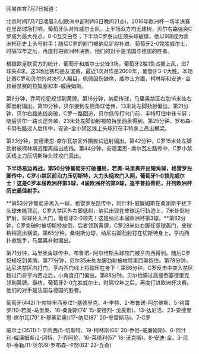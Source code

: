 网易体育7月7日报道：

北京时间7月7日凌晨3点(欧洲中部时间6日晚间21点)，2016年欧洲杯一场半决赛在里昂球场打响，葡萄牙队对阵威尔士队。上半场双方均无建树，贝尔右路强突C罗成为最大亮点，0-0互交白卷；下半场C罗泰山压顶头球破僵，他以9球成为欧洲杯历史上头号射手；随后C罗的射门被纳尼铲射补进，葡萄牙2-0完胜威尔士，时隔12年之后，再度打进欧洲杯决赛。他们的对手是法国与德国的胜者。

根据欧足联官方的统计，葡萄牙和威尔士交锋3场，葡萄牙2胜1负占据上风，进7球失4球。这3场比赛均是友谊赛，最近1次对阵是2000年，葡萄牙3-0大胜。本场比赛C罗和贝尔的对决引人瞩目，佩佩因伤缺席，威尔士方面，柯林斯和安迪-
金顶替禁赛的拉姆塞和本-威廉姆斯。

第8分钟，乔阿伦犯规领到黄牌。第16分钟，纳尼传球，马里奥禁区右肋16米处右脚低射偏出。第19分钟，贝尔接到左侧角球低传，13米处左脚劲射偏出。第21分钟，贝尔右路底线突破，C罗一路回追，贝尔低传打向门前，丰特盯住中锋卡努；随后贝尔一路长途奔袭，23米处左脚劲射被帕特里西奥得到。第25分钟，罗布森-
卡努右路过人后传中，安迪-金小禁区线上头球打在丰特身上高出横梁。

第33分钟，安德里恩-席尔瓦禁区外围尝试远射偏出。第42分钟，C罗15米处左脚劲射被柯林斯近距离挡出底线。第44分钟，安德里恩-
席尔瓦左路传中，C罗小禁区线上力压切斯特头球攻门高出。

**下半场易边再战，第50分钟葡萄牙打破僵局，若奥-马里奥开出短角球，格雷罗左脚传中，C罗小禁区前沿力压切斯特，大力头槌攻门入网，葡萄牙1-0领先威尔士！这是C罗本届欧洲杯第3球，4届欧洲杯的第9球，追平普拉蒂尼，并列欧洲杯历史最佳射手。**

**第53分钟葡萄牙再入一球，格雷罗左路传中，阿什利-威廉姆斯在桑谢斯干扰下头球未能顶远，C罗大禁区外右脚低射，纳尼出现在皮球运行轨迹上，7米处倒地铲射，将球补入大门，葡萄牙2-0领先！这是纳尼本届欧洲杯第3球。**第62分钟，C罗突破时被切斯特放倒，后者领到黄牌，C罗28米处右脚任意球轰门，皮球稍稍高出横梁。第65分钟，桑谢斯分球，纳尼右脚劲射打在切斯特身上，亨内西扑救脱手，马里奥补射偏出。

第71分钟，马里奥角球传中，布鲁诺-
阿尔维斯头球攻门被亨内西得到。随后C罗犯规吃到黄牌。第77分钟，贝尔35米处左脚劲射被帕特里西奥抱住。第78分钟，达尼洛禁区内打门，亨内西门线上将球压在身下！第86分钟，C罗反击中突入禁区趟过门将亨内西之后，小角度打门偏出。第88分钟，贝尔抬脚过高撞倒塞德里克领到黄牌。最终，葡萄牙2-0完胜威尔士，时隔12年之后，再度打进欧洲杯决赛。他们的对手是法国与德国的胜者。

葡萄牙(442):1-帕特里西奥/21-塞德里克、4-丰特、2-布鲁诺-阿尔维斯、5-格雷罗/10-若奥-马里奥、16-桑谢斯(74' 15-安德烈-
戈麦斯)、13-达尼洛、23-安德里恩-席尔瓦(79' 8-穆蒂尼奥)/17-纳尼(87' 20-夸雷斯马)、7-C罗

威尔士(3511):1-亨内西/5-切斯特、19-柯林斯(66' 20-乔尼-威廉姆斯)、6-阿什利-威廉姆斯/2-冈特、7-乔阿伦、16-莱德利(57'
18-沃克斯)、8-安迪-金、3-尼尔-泰勒/11-贝尔/9-罗布森-卡努(63' 23-丘奇)

